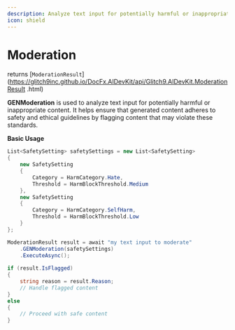 ```yaml
---
description: Analyze text input for potentially harmful or inappropriate content using GENModeration.
icon: shield
---
```


# Moderation

returns [`ModerationResult`](<https://glitch9inc.github.io/DocFx.AIDevKit/api/Glitch9.AIDevKit.ModerationResult>    .html)

**GENModeration** is used to analyze text input for potentially harmful or inappropriate content. It helps ensure that generated content adheres to safety and ethical guidelines by flagging content that may violate these standards.

**Basic Usage**

```csharp
List<SafetySetting> safetySettings = new List<SafetySetting>
{
    new SafetySetting
    {
        Category = HarmCategory.Hate,
        Threshold = HarmBlockThreshold.Medium
    },
    new SafetySetting
    {
        Category = HarmCategory.SelfHarm,
        Threshold = HarmBlockThreshold.Low
    }
};        

ModerationResult result = await "my text input to moderate"
    .GENModeration(safetySettings)
    .ExecuteAsync();
    
if (result.IsFlagged)
{
    string reason = result.Reason;
    // Handle flagged content
}
else
{
    // Proceed with safe content
}
```
